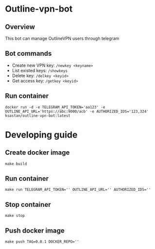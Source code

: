 # Outline-vpn-bot
## Overview
This bot can manage OutlineVPN users through telegram
## Bot commands
- Create new VPN key: `/newkey <keyname>`
- List existed keys: `/showkeys`
- Delete key: `/delkey <keyid>`
- Get access key: `/getkey <keyid>`

## Run container
```shell
docker run -d -e TELEGRAM_API_TOKEN='aa123' -e OUTLINE_API_URL='https://abc:9000/acb' -e AUTHORIZED_IDS='123,324' ksastan/outline-vpn-bot:latest
```

# Developing guide
## Create docker image
```shell
make build
```

## Run container
```shell
make run TELEGRAM_API_TOKEN='' OUTLINE_API_URL='' AUTHORIZED_IDS=''
```

## Stop container
```shell
make stop
```

## Push docker image
```shell
make push TAG=0.0.1 DOCKER_REPO=''
```
